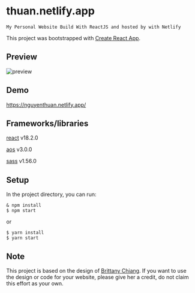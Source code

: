# thuan.netlify.app

```
My Personal Website Build With ReactJS and hosted by with Netlify
```

This project was bootstrapped with [Create React App](https://github.com/facebook/create-react-app).

## Preview

![preview](https://user-images.githubusercontent.com/67035930/202001182-e536fc85-e168-4b4a-8281-f4b449da9c64.png)

## Demo

https://nguyenthuan.netlify.app/

## Frameworks/libraries

[react](https://reactjs.org/) v18.2.0

[aos](https://michalsnik.github.io/aos/) v3.0.0

[sass](https://sass-lang.com/) v1.56.0

## Setup

In the project directory, you can run:

```
& npm install
$ npm start
```

or

```
$ yarn install
$ yarn start
```

## Note

This project is based on the design of [Brittany Chiang](https://github.com/bchiang7/v4). If you want to use the design or code for your website, please give her a credit, do not claim this effort as your own.
